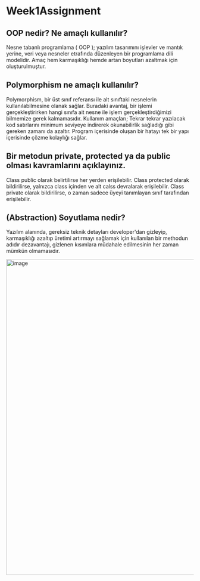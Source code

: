 # Week1Assignment

## OOP nedir? Ne amaçlı kullanılır?
Nesne tabanlı programlama ( OOP ); yazılım tasarımını işlevler ve mantık yerine, veri veya nesneler etrafında düzenleyen bir programlama dili modelidir. Amaç hem karmaşıklığı hemde artan boyutları azaltmak için oluşturulmuştur.

## Polymorphism ne amaçlı kullanılır?
Polymorphism, bir üst sınıf referansı ile alt sınıftaki nesnelerin kullanılabilmesine olanak sağlar. Buradaki avantaj, bir işlemi gerçekleştirirken hangi sınıfa ait nesne ile işlem gerçekleştirdiğimizi bilmemize gerek kalmamasıdır. Kullanım amaçları; Tekrar tekrar yazılacak kod satırlarını minimum seviyeye indirerek okunabilirlik sağladığı gibi gereken zamanı da azaltır. Program içerisinde oluşan bir hatayı tek bir yapı içerisinde çözme kolaylığı sağlar.

## Bir metodun private, protected ya da public olması kavramlarını açıklayınız.
Class public olarak belirtilirse her yerden erişilebilir.
Class protected olarak bildirilirse, yalnızca class içinden ve alt calss devralarak erişilebilir.
Class private olarak bildirilirse, o zaman sadece üyeyi tanımlayan sınıf tarafından erişilebilir.

## (Abstraction) Soyutlama nedir?
Yazılım alanında, gereksiz teknik detayları developer'dan gizleyip, karmaşıklığı azaltıp üretimi artırmayı sağlamak için kullanılan bir methodun adıdır dezavantajı, gizlenen kısımlara müdahale edilmesinin her zaman mümkün olmamasıdır.


<img width="847" alt="image" src="https://user-images.githubusercontent.com/17185788/174453035-1c4d37de-3138-4ad4-9100-a6bf644ba485.png">
